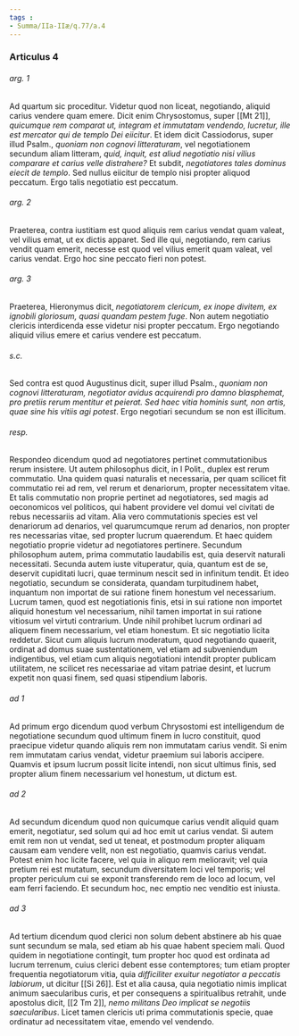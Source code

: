 ```yaml
---
tags : 
- Summa/IIa-IIæ/q.77/a.4
---
```


### Articulus 4

###### arg. 1
Ad quartum sic proceditur. Videtur quod non liceat, negotiando, aliquid carius vendere quam emere. Dicit enim Chrysostomus, super [[Mt 21]], *quicumque rem comparat ut, integram et immutatam vendendo, lucretur, ille est mercator qui de templo Dei eiicitur*. Et idem dicit Cassiodorus, super illud Psalm., *quoniam non cognovi litteraturam*, vel negotiationem secundum aliam litteram, *quid, inquit, est aliud negotiatio nisi vilius comparare et carius velle distrahere?* Et subdit, *negotiatores tales dominus eiecit de templo*. Sed nullus eiicitur de templo nisi propter aliquod peccatum. Ergo talis negotiatio est peccatum.

###### arg. 2
Praeterea, contra iustitiam est quod aliquis rem carius vendat quam valeat, vel vilius emat, ut ex dictis apparet. Sed ille qui, negotiando, rem carius vendit quam emerit, necesse est quod vel vilius emerit quam valeat, vel carius vendat. Ergo hoc sine peccato fieri non potest.

###### arg. 3
Praeterea, Hieronymus dicit, *negotiatorem clericum, ex inope divitem, ex ignobili gloriosum, quasi quandam pestem fuge*. Non autem negotiatio clericis interdicenda esse videtur nisi propter peccatum. Ergo negotiando aliquid vilius emere et carius vendere est peccatum.

###### s.c.
Sed contra est quod Augustinus dicit, super illud Psalm., *quoniam non cognovi litteraturam, negotiator avidus acquirendi pro damno blasphemat, pro pretiis rerum mentitur et peierat. Sed haec vitia hominis sunt, non artis, quae sine his vitiis agi potest*. Ergo negotiari secundum se non est illicitum.

###### resp.
Respondeo dicendum quod ad negotiatores pertinet commutationibus rerum insistere. Ut autem philosophus dicit, in I Polit., duplex est rerum commutatio. Una quidem quasi naturalis et necessaria, per quam scilicet fit commutatio rei ad rem, vel rerum et denariorum, propter necessitatem vitae. Et talis commutatio non proprie pertinet ad negotiatores, sed magis ad oeconomicos vel politicos, qui habent providere vel domui vel civitati de rebus necessariis ad vitam. Alia vero commutationis species est vel denariorum ad denarios, vel quarumcumque rerum ad denarios, non propter res necessarias vitae, sed propter lucrum quaerendum. Et haec quidem negotiatio proprie videtur ad negotiatores pertinere. Secundum philosophum autem, prima commutatio laudabilis est, quia deservit naturali necessitati. Secunda autem iuste vituperatur, quia, quantum est de se, deservit cupiditati lucri, quae terminum nescit sed in infinitum tendit. Et ideo negotiatio, secundum se considerata, quandam turpitudinem habet, inquantum non importat de sui ratione finem honestum vel necessarium. Lucrum tamen, quod est negotiationis finis, etsi in sui ratione non importet aliquid honestum vel necessarium, nihil tamen importat in sui ratione vitiosum vel virtuti contrarium. Unde nihil prohibet lucrum ordinari ad aliquem finem necessarium, vel etiam honestum. Et sic negotiatio licita reddetur. Sicut cum aliquis lucrum moderatum, quod negotiando quaerit, ordinat ad domus suae sustentationem, vel etiam ad subveniendum indigentibus, vel etiam cum aliquis negotiationi intendit propter publicam utilitatem, ne scilicet res necessariae ad vitam patriae desint, et lucrum expetit non quasi finem, sed quasi stipendium laboris.

###### ad 1
Ad primum ergo dicendum quod verbum Chrysostomi est intelligendum de negotiatione secundum quod ultimum finem in lucro constituit, quod praecipue videtur quando aliquis rem non immutatam carius vendit. Si enim rem immutatam carius vendat, videtur praemium sui laboris accipere. Quamvis et ipsum lucrum possit licite intendi, non sicut ultimus finis, sed propter alium finem necessarium vel honestum, ut dictum est.

###### ad 2
Ad secundum dicendum quod non quicumque carius vendit aliquid quam emerit, negotiatur, sed solum qui ad hoc emit ut carius vendat. Si autem emit rem non ut vendat, sed ut teneat, et postmodum propter aliquam causam eam vendere velit, non est negotiatio, quamvis carius vendat. Potest enim hoc licite facere, vel quia in aliquo rem melioravit; vel quia pretium rei est mutatum, secundum diversitatem loci vel temporis; vel propter periculum cui se exponit transferendo rem de loco ad locum, vel eam ferri faciendo. Et secundum hoc, nec emptio nec venditio est iniusta.

###### ad 3
Ad tertium dicendum quod clerici non solum debent abstinere ab his quae sunt secundum se mala, sed etiam ab his quae habent speciem mali. Quod quidem in negotiatione contingit, tum propter hoc quod est ordinata ad lucrum terrenum, cuius clerici debent esse contemptores; tum etiam propter frequentia negotiatorum vitia, quia *difficiliter exuitur negotiator a peccatis labiorum*, ut dicitur [[Si 26]]. Est et alia causa, quia negotiatio nimis implicat animum saecularibus curis, et per consequens a spiritualibus retrahit, unde apostolus dicit, [[2 Tm 2]], *nemo militans Deo implicat se negotiis saecularibus*. Licet tamen clericis uti prima commutationis specie, quae ordinatur ad necessitatem vitae, emendo vel vendendo.

